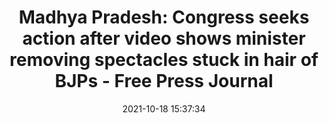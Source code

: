---
"title": "Madhya Pradesh: Congress seeks action after video shows minister removing spectacles stuck in hair of BJPs - Free Press Journal"
"date": "2021-10-18 15:37:34"
"feed_name": "GOOGLENEWSMINING"
"feed_website": "https://news.google.com/search?q=mining%2Bincident&hl=en-US&gl=US&ceid=US:en"
"feed_rss": "https://news.google.com/rss/search?q=mining%2Bincident&hl=en-US&gl=US&ceid=US:en"
"link": "https://www.freepressjournal.in/bhopal/madhya-pradesh-congress-seeks-action-after-video-shows-minister-removing-spectacles-stuck-in-hair-of-bjps-woman-nominee"
"source": "{'href': 'https://www.freepressjournal.in', 'title': 'Free Press Journal'}"
"file": "_posts/2021-1-1-0f4f8353b254c85a9cb4caa36b7f810efc03861d.md"
"accident": "0"
"drilling": "0"
"represented_by": "0"
"dead": "0"
"injured": "0"
"arrested": "0"
"place": "unknown place"
"where": "unknown site"
"causes": "unknown"
"place_uri": "unknown place"
---